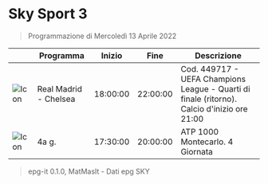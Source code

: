 # Sky Sport 3
> Programmazione di Mercoledì 13 Aprile 2022

||Programma|Inizio|Fine|Descrizione|
|---|---|---|---|---|
|![Icon](https://guidatv.sky.it/uuid/3d39268d-8cb5-48e0-924b-03d0083b85a0/cover?md5ChecksumParam=84cbd6499c77596127dba21350eec200)|Real Madrid - Chelsea|18:00:00|22:00:00|Cod. 449717 - UEFA Champions League - Quarti di finale (ritorno). Calcio d&#039;inizio ore 21:00
|![Icon](https://guidatv.sky.it/uuid/1310203c-d76e-4cc0-ac22-30dc760a3e63/cover?md5ChecksumParam=c9bfd7a4b8881e58772f2d8ccd3e0a99)|4a g.|17:30:00|20:00:00|ATP 1000 Montecarlo. 4 Giornata



 > epg-it 0.1.0, MatMasIt - Dati epg SKY